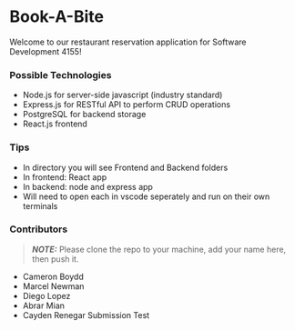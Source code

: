# Book-A-Bite
 
Welcome to our restaurant reservation application for Software Development 4155!

### Possible Technologies
- Node.js for server-side javascript (industry standard)
- Express.js for RESTful API to perform CRUD operations
- PostgreSQL for backend storage
- React.js frontend

### Tips
- In directory you will see Frontend and Backend folders
- In frontend: React app
- In backend: node and express app
- Will need to open each in vscode seperately and run on their own terminals

### Contributors
> **_NOTE:_**  Please clone the repo to your machine, add your name here, then push it.
- Cameron Boydd
- Marcel Newman
- Diego Lopez
- Abrar Mian
- Cayden Renegar Submission Test
